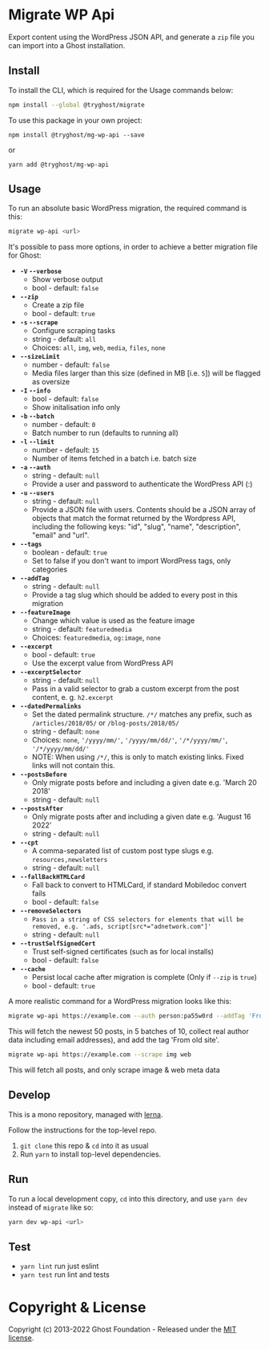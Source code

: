 # Migrate WP Api

Export content using the WordPress JSON API, and generate a `zip` file you can import into a Ghost installation.


## Install

To install the CLI, which is required for the Usage commands below:

```sh
npm install --global @tryghost/migrate
```

To use this package in your own project:

`npm install @tryghost/mg-wp-api --save`

or

`yarn add @tryghost/mg-wp-api`


## Usage

To run an absolute basic WordPress migration, the required command is this:

```sh
migrate wp-api <url>
```

It's possible to pass more options, in order to achieve a better migration file for Ghost:

- **`-V` `--verbose`** 
    - Show verbose output
    - bool - default: `false`        
- **`--zip`** 
    - Create a zip file
    - bool - default: `true`            
- **`-s` `--scrape`** 
    - Configure scraping tasks
    - string - default: `all` 
    - Choices: `all`, `img`, `web`, `media`, `files`, `none`
- **`--sizeLimit`**
    - number - default: `false`
    - Media files larger than this size (defined in MB [i.e. `5`]) will be flagged as oversize
- **`-I` `--info`**
    - bool - default: `false`
    - Show initalisation info only
- **`-b` `--batch`**
    - number - default: `0`
    - Batch number to run (defaults to running all)
- **`-l` `--limit`**
    - number - default: `15`
    - Number of items fetched in a batch i.e. batch size
- **`-a` `--auth`**
    - string - default: `null`
    - Provide a user and password to authenticate the WordPress API (<user>:<password>)
- **`-u` `--users`**
    - string - default: `null`
    - Provide a JSON file with users. Contents should be a JSON array of objects that match
      the format returned by the Wordpress API, including the following keys:
      "id", "slug", "name", "description", "email" and "url".
- **`--tags`**
    - boolean - default: `true`
    - Set to false if you don't want to import WordPress tags, only categories
- **`--addTag`**
    - string - default: `null`
    - Provide a tag slug which should be added to every post in this migration
- **`--featureImage`** 
    - Change which value is used as the feature image
    - string - default: `featuredmedia` 
    - Choices: `featuredmedia`, `og:image`, `none`
- **`--excerpt`**
    - bool - default: `true`
    - Use the excerpt value from WordPress API
- **`--excerptSelector`**
    - string - default: `null`
    - Pass in a valid selector to grab a custom excerpt from the post content, e. g. `h2.excerpt`
- **`--datedPermalinks`** 
    - Set the dated permalink structure. `/*/` matches any prefix, such as `/articles/2018/05/` or `/blog-posts/2018/05/`
    - string - default: `none` 
    - Choices: `none`, `'/yyyy/mm/'`, `'/yyyy/mm/dd/'`, `'/*/yyyy/mm/'`, `'/*/yyyy/mm/dd/'`
    - NOTE: When using `/*/`, this is only to match existing links. Fixed links will not contain this.
- **`--postsBefore`** 
    - Only migrate posts before and including a given date e.g. 'March 20 2018'
    - string - default: `null`
- **`--postsAfter`** 
    - Only migrate posts after and including a given date e.g. 'August 16 2022'
    - string - default: `null`
- **`--cpt`** 
    - A comma-separated list of custom post type slugs e.g. `resources,newsletters`
    - string - default: `null`
- **`--fallBackHTMLCard`** 
    - Fall back to convert to HTMLCard, if standard Mobiledoc convert fails
    - bool - default: `false`
- **`--removeSelectors`** 
    - `Pass in a string of CSS selectors for elements that will be removed, e.g. '.ads, script[src*="adnetwork.com"]'`
    - string - default: `null`
- **`--trustSelfSignedCert`** 
    - Trust self-signed certificates (such as for local installs)
    - bool - default: `false`
- **`--cache`** 
    - Persist local cache after migration is complete (Only if `--zip` is `true`)
    - bool - default: `true`

A more realistic command for a WordPress migration looks like this:

```sh
migrate wp-api https://example.com --auth person:pa55w0rd --addTag 'From old site' --limit 10 --batch 5
```

This will fetch the newest 50 posts, in 5 batches of 10, collect real author data including email addresses), and add the tag 'From old site'.

```sh
migrate wp-api https://example.com --scrape img web
```

This will fetch all posts, and only scrape image & web meta data

## Develop

This is a mono repository, managed with [lerna](https://lerna.js.org).

Follow the instructions for the top-level repo.
1. `git clone` this repo & `cd` into it as usual
2. Run `yarn` to install top-level dependencies.


## Run

To run a local development copy, `cd` into this directory, and use `yarn dev` instead of `migrate` like so:

```sh
yarn dev wp-api <url>
```


## Test

- `yarn lint` run just eslint
- `yarn test` run lint and tests


# Copyright & License

Copyright (c) 2013-2022 Ghost Foundation - Released under the [MIT license](LICENSE).
